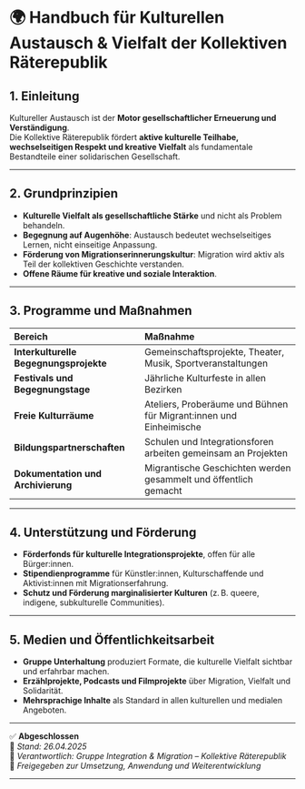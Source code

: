 # 🌍 Handbuch für Kulturellen Austausch & Vielfalt der Kollektiven Räterepublik
<!--
Autor: Fabio Weidner
Version: 1.0
Sektion: Integration & Migration
Veröffentlichung: April 2025
-->

## 1. Einleitung

Kultureller Austausch ist der **Motor gesellschaftlicher Erneuerung und Verständigung**.  
Die Kollektive Räterepublik fördert **aktive kulturelle Teilhabe, wechselseitigen Respekt und kreative Vielfalt** als fundamentale Bestandteile einer solidarischen Gesellschaft.

---

## 2. Grundprinzipien

- **Kulturelle Vielfalt als gesellschaftliche Stärke** und nicht als Problem behandeln.
- **Begegnung auf Augenhöhe**: Austausch bedeutet wechselseitiges Lernen, nicht einseitige Anpassung.
- **Förderung von Migrationserinnerungskultur**: Migration wird aktiv als Teil der kollektiven Geschichte verstanden.
- **Offene Räume für kreative und soziale Interaktion**.

---

## 3. Programme und Maßnahmen

| Bereich | Maßnahme |
|:---|:---|
| **Interkulturelle Begegnungsprojekte** | Gemeinschaftsprojekte, Theater, Musik, Sportveranstaltungen |
| **Festivals und Begegnungstage** | Jährliche Kulturfeste in allen Bezirken |
| **Freie Kulturräume** | Ateliers, Proberäume und Bühnen für Migrant:innen und Einheimische |
| **Bildungspartnerschaften** | Schulen und Integrationsforen arbeiten gemeinsam an Projekten |
| **Dokumentation und Archivierung** | Migrantische Geschichten werden gesammelt und öffentlich gemacht |

---

## 4. Unterstützung und Förderung

- **Förderfonds für kulturelle Integrationsprojekte**, offen für alle Bürger:innen.
- **Stipendienprogramme** für Künstler:innen, Kulturschaffende und Aktivist:innen mit Migrationserfahrung.
- **Schutz und Förderung marginalisierter Kulturen** (z. B. queere, indigene, subkulturelle Communities).

---

## 5. Medien und Öffentlichkeitsarbeit

- **Gruppe Unterhaltung** produziert Formate, die kulturelle Vielfalt sichtbar und erfahrbar machen.
- **Erzählprojekte, Podcasts und Filmprojekte** über Migration, Vielfalt und Solidarität.
- **Mehrsprachige Inhalte** als Standard in allen kulturellen und medialen Angeboten.

---

✅ **Abgeschlossen**  
📅 *Stand: 26.04.2025*  
🏩 *Verantwortlich: Gruppe Integration & Migration – Kollektive Räterepublik*  
🔐 *Freigegeben zur Umsetzung, Anwendung und Weiterentwicklung*

---

